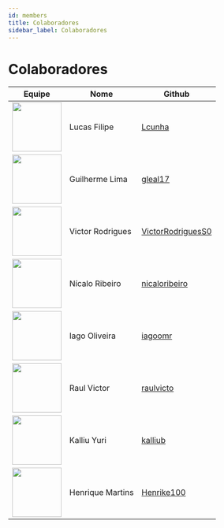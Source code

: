 ```yaml
---
id: members
title: Colaboradores
sidebar_label: Colaboradores
---
```



# Colaboradores

| Equipe | Nome | Github |
| --- | --- | --- |
| <a href="https://github.com/Lcunha"> <img src="https://avatars0.githubusercontent.com/u/5278697?s=460&v=4" height="100" width="100"></a> | Lucas Filipe | [Lcunha](https://github.com/Lcunha) |
| <a href="https://github.com/gleal17"><img src="https://avatars0.githubusercontent.com/u/30850075?s=460&v=4" height="100" width="100">  </a> | Guilherme Lima | [gleal17](https://github.com/gleal17) |
| <a href="https://github.com/VictorRodriguesS0"> <img src="https://avatars3.githubusercontent.com/u/20848512?s=460&v=4" height="100" width="100"></a> | Victor Rodrigues | [VictorRodriguesS0](https://github.com/VictorRodriguesS0) |
| <a href="https://github.com/nicaloribeiro"><img src="https://avatars2.githubusercontent.com/u/21367817?s=460&v=4" height="100" width="100"></a> | Nícalo Ribeiro | [nicaloribeiro](https://github.com/nicaloribeiro) |
| <a href="https://github.com/iagoom"> <img src="https://avatars2.githubusercontent.com/u/37157290?s=460&v=4" height="100" width="100"></a> | Iago Oliveira | [iagoomr](https://github.com/iagoom) |
| <a href="https://github.com/raulvicto"> <img src="https://avatars2.githubusercontent.com/u/26910237?s=460&v=4" height="100" width="100"></a> | Raul Victor | [raulvicto](https://github.com/raulvicto) |
| <a href="https://github.com/kalliub"> <img src="https://avatars2.githubusercontent.com/u/37154512?s=460&v=4" height="100" width="100"></a> | Kalliu Yuri | [kalliub](https://github.com/kalliub) |
| <a href="https://github.com/Henrike100"> <img src="https://avatars0.githubusercontent.com/u/32500464?s=460&v=4" height="100" width="100"></a> |  Henrique Martins | [Henrike100](https://github.com/Henrike100) |
